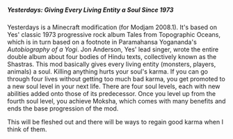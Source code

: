 ##### Yesterdays: Giving Every Living Entity a Soul Since 1973
Yesterdays is a Minecraft modification (for Modjam 2008.1). It's based on Yes'
classic 1973 progressive rock album Tales from Topographic Oceans, which is in turn
based on a footnote in Paramahansa Yogananda's *Autobiography of a Yogi*.
Jon Anderson, Yes' lead singer, wrote the entire double album about four bodies of Hindu texts,
collectively known as the Shastras. This mod basically gives every living entity (monsters, players, animals)
a soul. Killing anything hurts your soul's karma. If you can go through four lives without getting too much bad karma, you get promoted to a new soul level in your next life.
There are four soul levels, each with new abilities added onto those of its predecessor.
Once you level up from the fourth soul level, you achieve Moksha, which comes with many benefits and ends the base
progression of the mod.

This will be fleshed out and there will be ways to regain good karma when I think of them.
